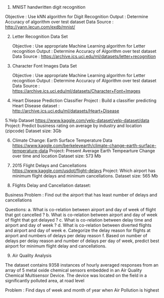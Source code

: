 1.  MNIST handwritten digit recognition
  
   Objective : Use kNN algorithm for Digit Recognition
   Output :  Determine Accuracy of algorithm over test dataset
   Data Source : http://yann.lecun.com/exdb/mnist/
  
2. Letter Recognition Data Set
  
    Objective : Use appropriate Machine Learning algorithm for Letter recognition
    Output : Determine Accuracy of Algorithm over test dataset
   Data Source : https://archive.ics.uci.edu/ml/datasets/letter+recognition

 3. Character Font Images Data Set

    Objective : Use appropriate Machine Learning algorithm for Letter recognition
    Output : Determine Accuracy of Algorithm over test dataset
    Data Source : https://archive.ics.uci.edu/ml/datasets/Character+Font+Images

4. Heart Disease Prediction Classifier
    Project : Build a classifier predicting Heart Disease
    dataset : http://archive.ics.uci.edu/ml/datasets/Heart+Disease

5.Yelp Dataset
https://www.kaggle.com/yelp-dataset/yelp-dataset/data
Project: Predict business rating on average by industry and location (zipcode)
Dataset size: 3Gb

6. Climate Change: Earth Surface Temperature Data
https://www.kaggle.com/berkeleyearth/climate-change-earth-surface-temperature-data
Project: Present Average Earth Tempearture Change over time and location
Dataset size: 573 Mb

7. 2015 Flight Delays and Cancellations
https://www.kaggle.com/usdot/flight-delays
Project: Which airport has minimum flight delays and minimum cancellations.
Dataset size: 565 Mb   

8. Flights Delay and Cancellation dataset:

Business Problem : Find out the airport that has least number of delays and cancellations

Questions:
a. What is co-relation between airport and day of week of flight that got cancelled ?
b. What is co-relation between airport and day of week of flight that got delayed ?
c. What is co-relation between delay time and airport and day of week ?
d.  What is co-relation between diverted flights and airport and day of week
e. Categorize the delay reason for flights at airport and numbers of delays per delay reason
f. Based on number of delays per delay reason and number of delays per day of week, predict best airport for minimum flight delay and cancellations.

9. Air Quality Analysis

The dataset contains 9358 instances of hourly averaged responses from an array of 5 metal oxide chemical sensors embedded in an Air Quality Chemical Multisensor Device. The device was located on the field in a significantly polluted area, at road level

Problem : Find days of week and month of year when Air Pollution is highest

 
